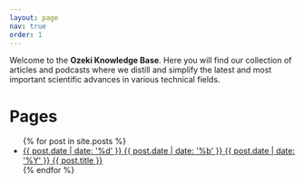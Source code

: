 ```yaml
---
layout: page
nav: true
order: 1
---
```


Welcome to the **Ozeki Knowledge Base**. 
Here you will find our collection of articles and podcasts where we distill and simplify the latest and most important scientific advances in various technical fields.

<h1 class="page-heading">Pages</h1>

<ul>
  {% for post in site.posts %}
  <li>
    <a href="{{ post.url }}" title="{{ post.title }}">
      <span class="date">
        <span class="day">{{ post.date | date: '%d' }}</span>
        <span class="month"><abbr>{{ post.date | date: '%b' }}</abbr></span>
        <span class="year">{{ post.date | date: '%Y' }}</span>
      </span>
      <span class="title">{{ post.title }}</span>
    </a>
  </li>
  {% endfor %}
</ul>
